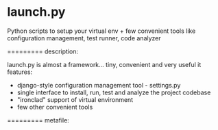 launch.py
=========

Python scripts to setup your virtual env + few convenient tools like configuration management, test runner, code analyzer

=========
description:

launch.py is almost a framework... tiny, convenient and very useful
it features:
* django-style configuration management tool - settings.py
* single interface to install, run, test and analyze the project codebase
* "ironclad" support of virtual environment 
* few other convenient tools

=========
metafile:

